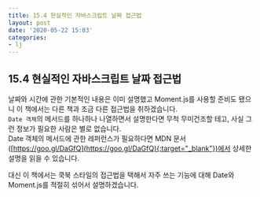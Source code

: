 ```yaml
---
title: 15.4 현실적인 자바스크립트 날짜 접근법
layout: post
date: '2020-05-22 15:03'
categories:
- lj
---
```


## 15.4 현실적인 자바스크립트 날짜 접근법

날짜와 시간에 관한 기본적인 내용은 이미 설명했고 Moment.js를 사용할 준비도 됐으니 이 책에서는 다른 책과 조금 다른 접근법을 취하겠습니다.  
`Date 객체`의 메서드를 하나하나 나열하면서 설명한다면 무척 무미건조할 테고, 사실 그런 정보가 필요한 사람은 별로 없습니다.  
Date 객체의 메서드에 관한 레퍼런스가 필요하다면 MDN 문서([https://goo.gl/DaGfQ](https://goo.gl/DaGfQ){:target="_blank"})에서 상세한 설명을 읽을 수 있습니다.

대신 이 책에서는 쿡북 스타일의 접근법을 택해서 자주 쓰는 기능에 대해 Date와 Moment.js를 적절히 섞어서 설명하겠습니다.